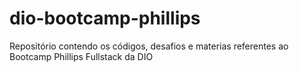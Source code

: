 # dio-bootcamp-phillips
Repositório contendo os códigos, desafios e materias referentes ao Bootcamp Phillips Fullstack da DIO
